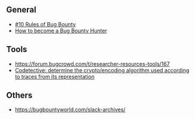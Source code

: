 <h2>General</h2>

<ul>
<li><a href="https://hackernoon.com/10-rules-of-bug-bounty-65082473ab8c">#10 Rules of Bug Bounty</a></li>
<li><a href="https://forum.bugcrowd.com/t/researcher-resources-how-to-become-a-bug-bounty-hunter/1102">How to become a Bug Bounty Hunter</a></li>

</ul>

<h2>Tools</h2>

<ul>
<li><a href="https://forum.bugcrowd.com/t/researcher-resources-tools/167">https://forum.bugcrowd.com/t/researcher-resources-tools/167</a>
<li><a href="https://github.com/blackthorne/Codetective">Codetective: determine the crypto/encoding algorithm used according to traces from its representation</a></li>
</ul>

<h2>Others</h2>

<ul>
<li><a href="https://bugbountyworld.com/slack-archives/">https://bugbountyworld.com/slack-archives/</a></li>
</ul>
